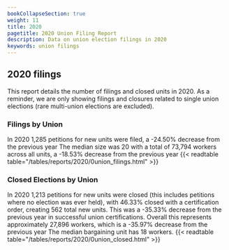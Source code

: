 ```yaml
---
bookCollapseSection: true
weight: 11
title: 2020
pagetitle: 2020 Union Filing Report
description: Data on union election filings in 2020
keywords: union filings
---
```


## 2020 filings

This report details the number of filings and closed units in 2020. As a reminder, we are only showing filings and closures related to single union elections (rare multi-union elections are excluded).

### Filings by Union
In 2020 1,285 petitions for new units were filed, a -24.50% decrease from the previous year The median size was 20 with a total of 73,794 workers across all units, a -18.53% decrease from the previous year
{{< readtable table="/tables/reports/2020/0union_filings.html" >}}

### Closed Elections by Union
In 2020 1,213 petitions for new units were closed (this includes petitions where no election was ever held), with 46.33% closed with a certification order, creating 562 total new units. This was a -35.33% decrease from the previous year in successful union certifications. Overall this represents approximately 27,896 workers, which is a -35.97% decrease from the previous year The median bargaining unit has 18 workers.
{{< readtable table="/tables/reports/2020/0union_closed.html" >}}
